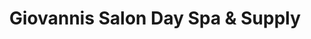 ---
title: "Giovannis Salon Day Spa & Supply"
url: /chino-hills/giovannis-salon-day-spa-and-supply/
shop: hairdresser
---